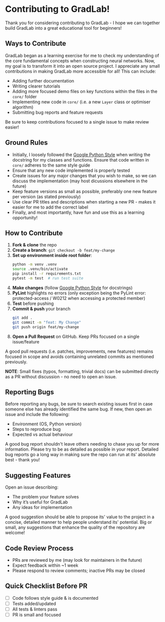 # Contributing to GradLab!

Thank you for considering contributing to GradLab - I hope we can together build GradLab into a great educational tool for beginners!


## Ways to Contribute

GradLab began as a learning exercise for me to check my understanding of the core fundamental concepts when constructing neural networks. Now, my goal is to transform it into an open source project. I appreciate any small contributions in making GradLab more accessible for all! This can include:
- Adding further documentation
- Writing clearer tutorials
- Adding more focused demo files on key functions within the files in the `core/` folder
- Implementing new code in `core/` (i.e. a new `Layer` class or optimiser algorithm)
- Submitting bug reports and feature requests

Be sure to keep contributions focused to a single issue to make review easier!


## Ground Rules

* Initially, I loosely followed the [Google Python Style](https://google.github.io/styleguide/pyguide.html) when writing the docstring for my classes and functions. Ensure that code written in `core/` adheres to the same style guide 
* Ensure that any new code implemented is properly tested 
* Create issues for any major changes that you wish to make, so we can discuss the implementation (may host dicussions elsewhere in the future) 
* Keep feature versions as small as possible, preferably one new feature per version (as stated previously)
* Use clear PR titles and descriptions when starting a new PR - makes it easier for me to add the correct label
* Finally, and most importantly, have fun and use this as a learning opportunity!


## How to Contribute
1. **Fork & clone** the repo
2. **Create a branch**: `git checkout -b feat/my-change`
3. **Set up environment inside root folder**:
   ```bash
   python -m venv .venv
   source .venv/bin/activate
   pip install -r requirements.txt
   pytest -m test  # run test suite
   ```
4. **Make changes** (follow [Google Python Style](https://google.github.io/styleguide/pyguide.html) for docstrings)
5. **PyLint** highlights no errors (only exception being the PyLint error: protected-access / W0212 when accessing a protected member)
6. **Test** before pushing
7. **Commit & push** your branch
   ```bash
   git add .
   git commit -m "feat: My Change"
   git push origin feat/my-change
   ```
8. **Open a Pull Request** on GitHub. Keep PRs focused on a single issue/feature

A good pull requests (i.e. patches, improvements, new features) remains focused in scope and avoids containing unrelated commits as mentioned previously. 

**NOTE**: Small fixes (typos, formatting, trivial docs) can be submitted directly as a PR without discussion - no need to open an issue.


## Reporting Bugs
Before reporting any bugs, be sure to search existing issues first in case someone else has already identified the same bug. If new, then open an issue and include the following:
  - Environment (OS, Python version)
  - Steps to reproduce bug
  - Expected vs actual behaviour

A good bug report shouldn't leave others needing to chase you up for more information. Please try to be as detailed as possible in your report.
Detailed bug reports go a long way in making sure the repo can run at its' absolute best - thank you!


## Suggesting Features
Open an issue describing:
- The problem your feature solves
- Why it’s useful for GradLab
- Any ideas for implementation

A good suggestion should be able to propose its' value to the project in a concise, detailed manner to help people understand its' potential.
Big or small, any suggestions that enhance the quality of the repository are welcome!

## Code Review Process
- PRs are reviewed by me (may look for maintainers in the future)
- Expect feedback within ~1 week
- Please respond to review comments; inactive PRs may be closed

## Quick Checklist Before PR
- [ ] Code follows style guide & is documented
- [ ] Tests added/updated
- [ ] All tests & linters pass
- [ ] PR is small and focused
